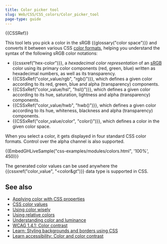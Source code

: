```yaml
---
title: Color picker tool
slug: Web/CSS/CSS_colors/Color_picker_tool
page-type: guide
---
```


{{CSSRef}}

This tool lets you pick a color in the sRGB {{glossary("color space")}} and converts it between various CSS [color formats](/en-US/docs/Web/CSS/color_value), helping you understand the syntax of the following sRGB color notations:

- {{cssxref("hex-color")}}, a _hexadecimal color representation_ of an [sRGB](/en-US/docs/Glossary/RGB) color using its primary color components (red, green, blue) written as hexadecimal numbers, as well as its transparency.
- {{CSSxRef("color_value/rgb", "rgb()")}}, which defines a given color according to its red, green, blue and alpha (transparency) components.
- {{CSSxRef("color_value/hsl", "hsl()")}}, which defines a given color according to its hue, saturation, lightness and alpha (transparency) components.
- {{CSSxRef("color_value/hwb", "hwb()")}}, which defines a given color according to its hue, whiteness, blackness and alpha (transparency) components.
- {{CSSxRef("color_value/color", "color()")}}, which defines a color in the given color space.

When you select a color, it gets displayed in four standard CSS color formats. Control over the alpha channel is also supported.

{{EmbedGHLiveSample("css-examples/modules/colors.html", '100%', 450)}}

The generated color values can be used anywhere the {{cssxref("color_value", "&lt;color&gt")}} data type is supported in CSS.

## See also

- [Applying color with CSS properties](/en-US/docs/Web/CSS/CSS_colors/Applying_color)
- [CSS color values](/en-US/docs/Web/CSS/CSS_colors/Color_values)
- [Using color wisely](/en-US/docs/Web/CSS/CSS_colors/Using_color_wisely)
- [Using relative colors](/en-US/docs/Web/CSS/CSS_colors/Relative_colors)
- [Understanding color and luminance](/en-US/docs/Web/Accessibility/Understanding_Colors_and_Luminance)
- [WCAG 1.4.1: Color contrast](/en-US/docs/Web/Accessibility/Understanding_WCAG/Perceivable/Color_contrast)
- [Learn: Styling backgrounds and borders using CSS](/en-US/docs/Learn_web_development/Core/Styling_basics/Backgrounds_and_borders)
- [Learn accessibility: Color and color contrast](/en-US/docs/Learn/Accessibility/CSS_and_JavaScript#color_and_color_contrast)
